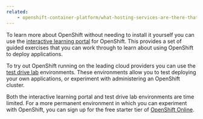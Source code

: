 ```yaml
---
related:
    - openshift-container-platform/what-hosting-services-are-there-that-use-openshift.md
---
```


To learn more about OpenShift without needing to install it yourself you can use the [interactive learning portal](https://learn.openshift.com) for OpenShift. This provides a set of guided exercises that you can work through to learn about using OpenShift to deploy applications.

To try out OpenShift running on the leading cloud providers you can use the [test drive lab](https://www.openshift.com/dedicated/test-drive.html) environments. These environments allow you to test deploying your own applications, or experiment with administering an OpenShift cluster.

Both the interactive learning portal and test drive lab environments are time limited. For a more permanent environment in which you can experiment with OpenShift, you can sign up for the free starter tier of [OpenShift Online](https://www.openshift.com/get-started/).

